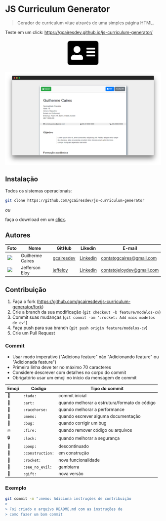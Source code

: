 # JS Curriculum Generator
> Gerador de curriculum vitae através de uma simples página HTML. 

Teste em um click: https://gcairesdev.github.io/js-curriculum-generator/ 

<p align="center">
    <img src="img/cv-icon.svg" width="100px">
</p>

![](img/js-curriculum-generator.png)

## Instalação

Todos os sistemas operacionais:

```sh
git clone https://github.com/gcairesdev/js-curriculum-generator
```

_ou_

faça o download em um <a href="https://github.com/gcairesdev/js-curriculum-generator/archive/master.zip" target="_blank">click</a>.

## Autores

Foto | Nome | GitHub | Likedin | E-mail
---- | ---- | ------ | ------- | ------
<img src="https://avatars1.githubusercontent.com/u/54117888?s=460&u=aa7d6143c4e1fdab1ffa6e5fd5ebfe64572f2eae&v=4" width="100px"> | Guilherme Caires | [gcairesdev](https://github.com/gcairesdev) | [Linkedin](https://linkedin.com/in/guilherme-caires/) | contatogcaires@gmail.com
<img src="https://avatars2.githubusercontent.com/u/56545903?s=400&u=7445f50f4a7c02a76fef37d74a1f84b2bf2c7109&v=4" width="100px"> | Jefferson Eloy | [jeffeloy](https://github.com/jeffeloy) | [Linkedin](https://linkedin.com/in/jefferson-eloy) | contatojeloydev@gmail.com

## Contribuição

1. Faça o fork (<https://github.com/gcairesdev/js-curriculum-generator/fork>)
2. Crie a branch da sua modificação (`git checkout -b feature/modelos-cv`)
3. Commit suas mudanças (`git commit -am ':rocket: Add mais modelos de cv'`)
4. Faça push para sua branch (`git push origin feature/modelos-cv`)
5. Crie um Pull Request

### Commit 

- Usar modo imperativo ("Adiciona feature" não "Adicionando feature" ou "Adicionada feature")
- Primeira linha deve ter no máximo 70 caracteres
- Considere descrever com detalhes no corpo do commit
- Obrigatório usar um emoji no início da mensagem de commit

Emoji | Código | Tipo do commit
------------ | ------------- | -------------
:tada: | `:tada:` | commit inicial
:art: | `:art:` | quando melhorar a estrutura/formato do código
:racehorse: | `:racehorse:` | quando melhorar a performance
:memo: | `:memo:` | quando escrever alguma documentação
:bug: | `:bug:` | quando corrigir um bug
:fire: | `:fire:` | quando remover código ou arquivos
:lock: | `:lock:` | quando melhorar a segurança
:poop: | `:poop:` | descontinuado
:construction: | `:construction:` | em construção
:rocket: | `:rocket:` | nova funcionalidade
:see_no_evil: | `:see_no_evil:` | gambiarra
:gift: | `:gift:` | nova versão 

### Exemplo
```bash
git commit -m ":memo: Adiciona instruções de contribuição
>
> Foi criado o arquivo README.md com as instruções de
> como fazer um bom commit
``` 
